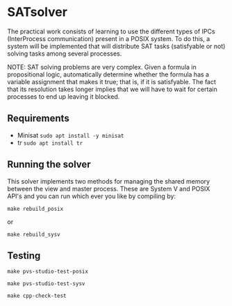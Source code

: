 # SATsolver

The practical work consists of learning to use the different types of IPCs (InterProcess communication) present in a POSIX system. 
To do this, a system will be implemented that will distribute SAT tasks (satisfyable or not) solving tasks among several processes.
    
NOTE: SAT solving problems are very complex. Given a formula in propositional logic, automatically determine whether the formula has a variable assignment that makes it true; that is, if it is satisfyable. The fact that its resolution takes longer implies that we will have to wait for certain processes to end up leaving it blocked.

## Requirements

- Minisat
    ```sudo apt install -y minisat```
- tr
    ```sudo apt install tr```

## Running the solver

This solver implements two methods for managing the shared memory between the view and master process. 
These are System V and POSIX API's and you can run which ever you like by compiling by: 

```make rebuild_posix```

or 

```make rebuild_sysv```

## Testing

```make pvs-studio-test-posix```

```make pvs-studio-test-sysv```

```make cpp-check-test```
